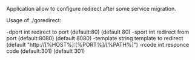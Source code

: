 Application allow to configure redirect after some service migration.

Usage of ./goredirect:

  -dport int
    	redirect to port (default:80) (default 80)
  -sport int
    	redirect from port (default:8080) (default 8080)
  -template string
    	template to redirect (default "http://[%HOST%]:[%PORT%]/[%PATH%]")
  -rcode int
      	responce code (default:301) (default 301)
      	
